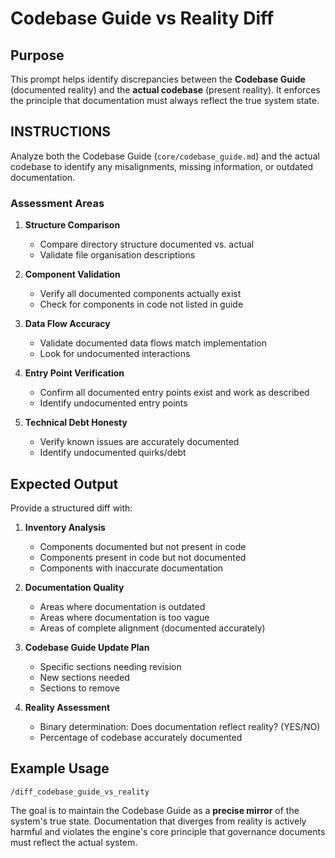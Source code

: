 # Codebase Guide vs Reality Diff

## Purpose

This prompt helps identify discrepancies between the **Codebase Guide** (documented reality) and the **actual codebase** (present reality). It enforces the principle that documentation must always reflect the true system state.

## INSTRUCTIONS

Analyze both the Codebase Guide (`core/codebase_guide.md`) and the actual codebase to identify any misalignments, missing information, or outdated documentation.

### Assessment Areas

1. **Structure Comparison**
   - Compare directory structure documented vs. actual
   - Validate file organisation descriptions

2. **Component Validation**
   - Verify all documented components actually exist
   - Check for components in code not listed in guide

3. **Data Flow Accuracy**
   - Validate documented data flows match implementation
   - Look for undocumented interactions

4. **Entry Point Verification**
   - Confirm all documented entry points exist and work as described
   - Identify undocumented entry points

5. **Technical Debt Honesty**
   - Verify known issues are accurately documented
   - Identify undocumented quirks/debt

## Expected Output

Provide a structured diff with:

1. **Inventory Analysis**
   - Components documented but not present in code
   - Components present in code but not documented
   - Components with inaccurate documentation

2. **Documentation Quality**
   - Areas where documentation is outdated
   - Areas where documentation is too vague
   - Areas of complete alignment (documented accurately)

3. **Codebase Guide Update Plan**
   - Specific sections needing revision
   - New sections needed
   - Sections to remove

4. **Reality Assessment**
   - Binary determination: Does documentation reflect reality? (YES/NO)
   - Percentage of codebase accurately documented

## Example Usage

```
/diff_codebase_guide_vs_reality
```

The goal is to maintain the Codebase Guide as a **precise mirror** of the system's true state. Documentation that diverges from reality is actively harmful and violates the engine's core principle that governance documents must reflect the actual system. 